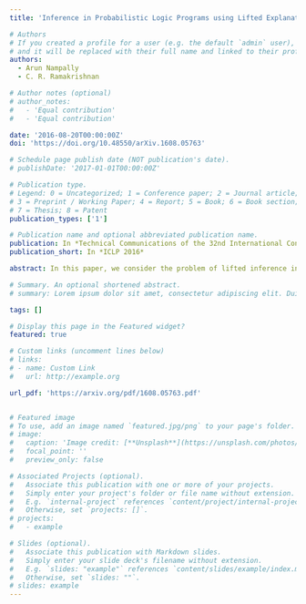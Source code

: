 ```yaml
---
title: 'Inference in Probabilistic Logic Programs using Lifted Explanations'

# Authors
# If you created a profile for a user (e.g. the default `admin` user), write the username (folder name) here
# and it will be replaced with their full name and linked to their profile.
authors:
  - Arun Nampally
  - C. R. Ramakrishnan

# Author notes (optional)
# author_notes:
#   - 'Equal contribution'
#   - 'Equal contribution'

date: '2016-08-20T00:00:00Z'
doi: 'https://doi.org/10.48550/arXiv.1608.05763'

# Schedule page publish date (NOT publication's date).
# publishDate: '2017-01-01T00:00:00Z'

# Publication type.
# Legend: 0 = Uncategorized; 1 = Conference paper; 2 = Journal article;
# 3 = Preprint / Working Paper; 4 = Report; 5 = Book; 6 = Book section;
# 7 = Thesis; 8 = Patent
publication_types: ['1']

# Publication name and optional abbreviated publication name.
publication: In *Technical Communications of the 32nd International Conference on Logic Programming*
publication_short: In *ICLP 2016*

abstract: In this paper, we consider the problem of lifted inference in the context of Prism-like probabilistic logic programming languages. Traditional inference in such languages involves the construction of an explanation graph for the query and computing probabilities over this graph. When evaluating queries over probabilistic logic programs with a large number of instances of random variables, traditional methods treat each instance separately. For many programs and queries, we observe that explanations can be summarized into substantially more compact structures, which we call lifted explanation graphs. In this paper, we define lifted explanation graphs and operations over them. In contrast to existing lifted inference techniques, our method for constructing lifted explanations naturally generalizes existing methods for constructing explanation graphs. To compute probability of query answers, we solve recurrences generated from the lifted graphs. We show examples where the use of our technique reduces the asymptotic complexity of inference.

# Summary. An optional shortened abstract.
# summary: Lorem ipsum dolor sit amet, consectetur adipiscing elit. Duis posuere tellus ac convallis placerat. Proin tincidunt magna sed ex sollicitudin condimentum.

tags: []

# Display this page in the Featured widget?
featured: true

# Custom links (uncomment lines below)
# links:
# - name: Custom Link
#   url: http://example.org

url_pdf: 'https://arxiv.org/pdf/1608.05763.pdf'


# Featured image
# To use, add an image named `featured.jpg/png` to your page's folder.
# image:
#   caption: 'Image credit: [**Unsplash**](https://unsplash.com/photos/pLCdAaMFLTE)'
#   focal_point: ''
#   preview_only: false

# Associated Projects (optional).
#   Associate this publication with one or more of your projects.
#   Simply enter your project's folder or file name without extension.
#   E.g. `internal-project` references `content/project/internal-project/index.md`.
#   Otherwise, set `projects: []`.
# projects:
#   - example

# Slides (optional).
#   Associate this publication with Markdown slides.
#   Simply enter your slide deck's filename without extension.
#   E.g. `slides: "example"` references `content/slides/example/index.md`.
#   Otherwise, set `slides: ""`.
# slides: example
---
```


<!-- {{% callout note %}} -->
<!-- Click the _Cite_ button above to demo the feature to enable visitors to import publication metadata into their reference management software. -->
<!-- {{% /callout %}} -->

<!-- {{% callout note %}} -->
<!-- Create your slides in Markdown - click the _Slides_ button to check out the example. -->
<!-- {{% /callout %}} -->

<!-- Supplementary notes can be added here, including [code, math, and images](https://wowchemy.com/docs/writing-markdown-latex/). -->
